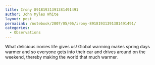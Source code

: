 ```yaml
---
title: Irony 89181931391381491491
author: John Myles White
layout: post
permalink: /notebook/2007/05/06/irony-89181931391381491491/
categories:
  - Observations
---
```


What delicious ironies life gives us! Global warming makes spring days warmer and so everyone gets into their car and drives around on the weekend, thereby making the world that much warmer.
